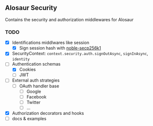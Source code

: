 ## Alosaur Security

Contains the security and authorization middlewares for Alosaur

### TODO

- [x] Identifications middlwares like session
  - [x] Sign session hash with [noble-secp256k1](https://github.com/paulmillr/noble-secp256k1)
- [x]  SecurityContext: `context.security.auth.signOutAsync`, `signInAsync`, `identity`
- [ ] Authentication schemas
  - [x] Cookies
  - [ ] JWT
- [ ] External auth strategies
  - [ ] OAuth handler base
      - [ ] Google
      - [ ] Facebook
      - [ ] Twitter
      - [ ] ...
- [x] Authorization decorators and hooks
- [ ] docs & examples

